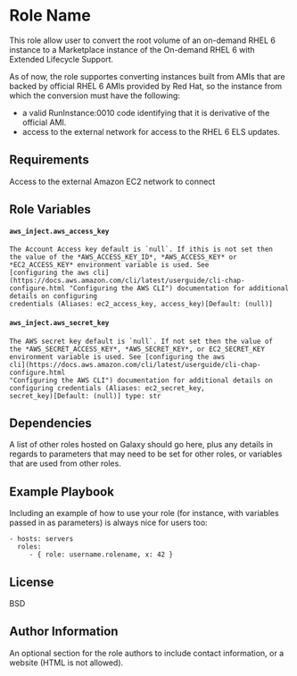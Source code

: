 Role Name
=========

This role allow user to convert the root volume of an on-demand RHEL 6 instance to a Marketplace instance of the On-demand RHEL 6 with Extended Lifecycle Support. 

As of now, the role supportes converting instances built from AMIs that are backed by official RHEL 6 AMIs provided by Red Hat, so the instance from which the conversion must have the following: 
 - a valid RunInstance:0010 code identifying that it is derivative of the official AMI. 
 - access to the external network for access to the RHEL 6 ELS updates. 
 

Requirements
------------

Access to the external Amazon EC2 network to connect

Role Variables
--------------

#### `aws_inject.aws_access_key`
    The Account Access key default is `null`. If ithis is not set then
    the value of the *AWS_ACCESS_KEY_ID*, *AWS_ACCESS_KEY* or
    *EC2_ACCESS_KEY* environment variable is used. See
    [configuring the aws cli](https://docs.aws.amazon.com/cli/latest/userguide/cli-chap-configure.html "Configuring the AWS CLI") documentation for additional details on configuring
    credentials (Aliases: ec2_access_key, access_key)[Default: (null)]

#### `aws_inject.aws_secret_key` 
    The AWS secret key default is `null`. If not set then the value of
    the *AWS_SECRET_ACCESS_KEY*, *AWS_SECRET_KEY*, or EC2_SECRET_KEY
    environment variable is used. See [configuring the aws
    cli](https://docs.aws.amazon.com/cli/latest/userguide/cli-chap-configure.html
    "Configuring the AWS CLI") documentation for additional details on
    configuring credentials (Aliases: ec2_secret_key,
    secret_key)[Default: (null)] type: str


Dependencies
------------

A list of other roles hosted on Galaxy should go here, plus any details in regards to parameters that may need to be set for other roles, or variables that are used from other roles.

Example Playbook
----------------

Including an example of how to use your role (for instance, with variables passed in as parameters) is always nice for users too:

    - hosts: servers
      roles:
         - { role: username.rolename, x: 42 }

License
-------

BSD

Author Information
------------------

An optional section for the role authors to include contact information, or a website (HTML is not allowed).
